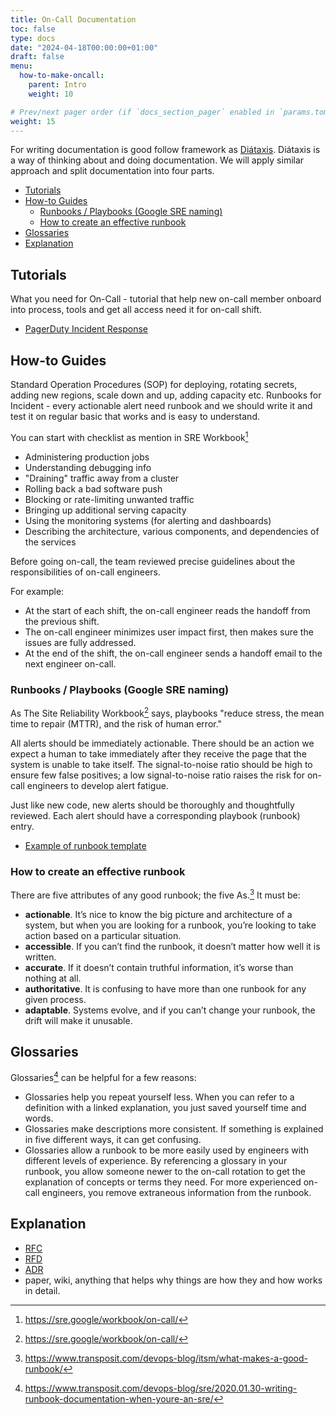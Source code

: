 ```yaml
---
title: On-Call Documentation
toc: false
type: docs
date: "2024-04-18T00:00:00+01:00"
draft: false
menu:
  how-to-make-oncall:
    parent: Intro
    weight: 10

# Prev/next pager order (if `docs_section_pager` enabled in `params.toml`)
weight: 15
---
```


For writing documentation is good follow framework as [Diátaxis](https://diataxis.fr/). Diátaxis is a way of thinking about and doing documentation. We will apply similar approach and split documentation into four parts.

- [Tutorials](#tutorials)
- [How-to Guides](#how-to-guides)
  - [Runbooks / Playbooks (Google SRE naming)](#runbooks--playbooks-google-sre-naming)
  - [How to create an effective runbook](#how-to-create-an-effective-runbook)
- [Glossaries](#glossaries)
- [Explanation](#explanation)

## Tutorials

What you need for On-Call - tutorial that help new on-call member onboard into process, tools and get all access need it for on-call shift.

- [PagerDuty Incident Response](https://response.pagerduty.com/)

## How-to Guides

Standard Operation Procedures (SOP) for deploying, rotating secrets, adding new regions, scale down and up, adding capacity etc. Runbooks for Incident - every actionable alert need runbook and we should write it and test it on regular basic that works and is easy to understand.

You can start with checklist as mention in SRE Workbook[^1]

- Administering production jobs
- Understanding debugging info
- "Draining" traffic away from a cluster
- Rolling back a bad software push
- Blocking or rate-limiting unwanted traffic
- Bringing up additional serving capacity
- Using the monitoring systems (for alerting and dashboards)
- Describing the architecture, various components, and dependencies of the services

Before going on-call, the team reviewed precise guidelines about the responsibilities of on-call engineers. 

For example:
- At the start of each shift, the on-call engineer reads the handoff from the previous shift.
- The on-call engineer minimizes user impact first, then makes sure the issues are fully addressed.
- At the end of the shift, the on-call engineer sends a handoff email to the next engineer on-call.

### Runbooks / Playbooks (Google SRE naming)

As The Site Reliability Workbook[^1] says, playbooks "reduce stress, the mean time to repair (MTTR), and the risk of human error."

All alerts should be immediately actionable. There should be an action we expect a human to take immediately after they receive the page that the system is unable to take itself. The signal-to-noise ratio should be high to ensure few false positives; a low signal-to-noise ratio raises the risk for on-call engineers to develop alert fatigue.

Just like new code, new alerts should be thoroughly and thoughtfully reviewed. Each alert should have a corresponding playbook (runbook) entry.

- [Example of runbook template](https://github.com/SkeltonThatcher/run-book-template/blob/master/run-book-template.md)

### How to create an effective runbook

There are five attributes of any good runbook; the five As.[^3] It must be:

- **actionable**. It’s nice to know the big picture and architecture of a system, but when you are looking for a runbook, you’re looking to take action based on a particular situation.
- **accessible**. If you can’t find the runbook, it doesn’t matter how well it is written.
- **accurate**. If it doesn’t contain truthful information, it’s worse than nothing at all.
- **authoritative**. It is confusing to have more than one runbook for any given process.
- **adaptable**. Systems evolve, and if you can’t change your runbook, the drift will make it unusable.

## Glossaries

Glossaries[^2] can be helpful for a few reasons:

- Glossaries help you repeat yourself less. When you can refer to a definition with a linked explanation, you just saved yourself time and words.
- Glossaries make descriptions more consistent. If something is explained in five different ways, it can get confusing.
- Glossaries allow a runbook to be more easily used by engineers with different levels of experience. By referencing a glossary in your runbook, you allow someone newer to the on-call rotation to get the explanation of concepts or terms they need. For more experienced on-call engineers, you remove extraneous information from the runbook.

## Explanation

- [RFC](https://en.wikipedia.org/wiki/Request_for_Comments)
- [RFD](https://rfd.shared.oxide.computer/rfd/0001)
- [ADR](https://adr.github.io/)
- paper, wiki, anything that helps why things are how they and how works in detail.


[^1]: https://sre.google/workbook/on-call/
[^2]: https://www.transposit.com/devops-blog/sre/2020.01.30-writing-runbook-documentation-when-youre-an-sre/
[^3]: https://www.transposit.com/devops-blog/itsm/what-makes-a-good-runbook/
